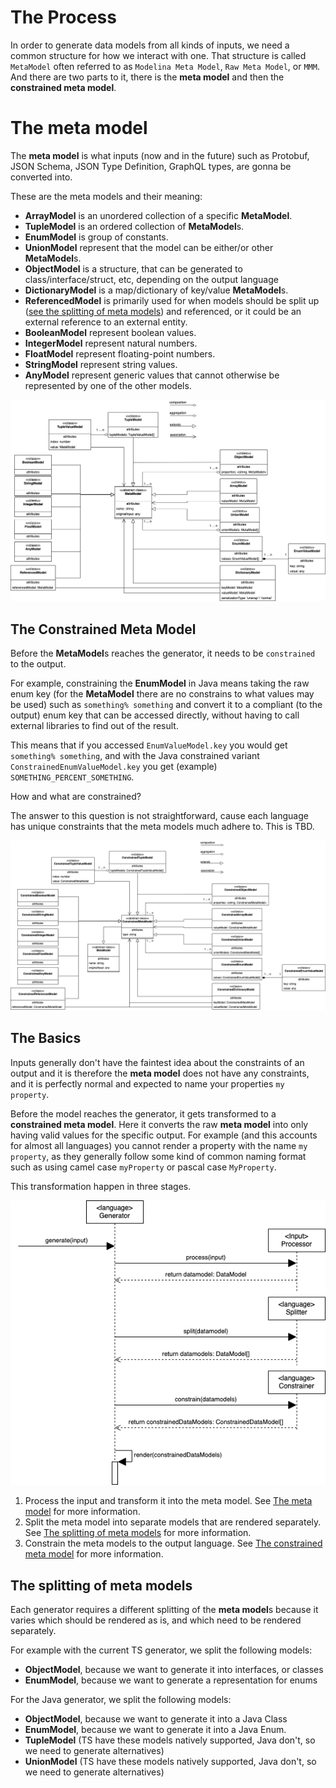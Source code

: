 # The Process

In order to generate data models from all kinds of inputs, we need a common structure for how we interact with one. That structure is called `MetaModel` often referred to as `Modelina Meta Model`, `Raw Meta Model`, or `MMM`. And there are two parts to it, there is the **meta model** and then the **constrained meta model**.

# The meta model
The **meta model** is what inputs (now and in the future) such as Protobuf, JSON Schema, JSON Type Definition, GraphQL types, are gonna be converted into. 

These are the meta models and their meaning:
- **ArrayModel** is an unordered collection of a specific **MetaModel**.
- **TupleModel** is an ordered collection of **MetaModel**s.
- **EnumModel** is group of constants.
- **UnionModel** represent that the model can be either/or other **MetaModel**s.
- **ObjectModel** is a structure, that can be generated to class/interface/struct, etc, depending on the output language
- **DictionaryModel** is a map/dictionary of key/value **MetaModel**s.
- **ReferencedModel** is primarily used for when models should be split up ([see the splitting of meta models](#the-splitting-of-data-models)) and referenced, or it could be an external reference to an external entity.
- **BooleanModel** represent boolean values.
- **IntegerModel** represent natural numbers.
- **FloatModel** represent floating-point numbers. 
- **StringModel** represent string values.
- **AnyModel** represent generic values that cannot otherwise be represented by one of the other models.

<p align="center">
  <img src="./img/MetaModel.png" />
</p>


## The Constrained Meta Model

Before the **MetaModel**s reaches the generator, it needs to be `constrained` to the output. 

For example, constraining the **EnumModel** in Java means taking the raw enum key (for the **MetaModel** there are no constrains to what values may be used) such as `something% something` and convert it to a compliant (to the output) enum key that can be accessed directly, without having to call external libraries to find out of the result.

This means that if you accessed `EnumValueModel.key` you would get `something% something`, and with the Java constrained variant `ConstrainedEnumValueModel.key` you get (example) `SOMETHING_PERCENT_SOMETHING`.

How and what are constrained?

The answer to this question is not straightforward, cause each language has unique constraints that the meta models much adhere to. This is TBD.

<p align="center">
  <img src="./img/ConstrainedMetaModel.png" />
</p>


## The Basics

Inputs generally don't have the faintest idea about the constraints of an output and it is therefore the **meta model** does not have any constraints, and it is perfectly normal and expected to name your properties `my property`. 

Before the model reaches the generator, it gets transformed to a **constrained meta model**. Here it converts the raw **meta model** into only having valid values for the specific output. For example (and this accounts for almost all languages) you cannot render a property with the name `my property`, as they generally follow some kind of common naming format such as using camel case `myProperty` or pascal case `MyProperty`. 

This transformation happen in three stages. 

<p align="center">
  <img src="./img/RenderingProcess.png" />
</p>

1. Process the input and transform it into the meta model. See [The meta model](./the_meta_model.md) for more information.
2. Split the meta model into separate models that are rendered separately. See [The splitting of meta models](#The-splitting-of-data-models) for more information. 
3. Constrain the meta models to the output language. See [The constrained meta model](#the-constrained-data-model) for more information.

## The splitting of meta models
Each generator requires a different splitting of the **meta model**s because it varies which should be rendered as is, and which need to be rendered separately.

For example with the current TS generator, we split the following models:
- **ObjectModel**, because we want to generate it into interfaces, or classes
- **EnumModel**, because we want to generate a representation for enums

For the Java generator, we split the following models:
- **ObjectModel**, because we want to generate it into a Java Class
- **EnumModel**, because we want to generate it into a Java Enum.
- **TupleModel** (TS have these models natively supported, Java don't, so we need to generate alternatives)
- **UnionModel** (TS have these models natively supported, Java don't, so we need to generate alternatives)
